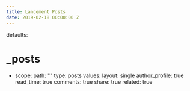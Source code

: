 ```yaml
---
title: Lancement Posts
date: 2019-02-18 00:00:00 Z
---
```


defaults:
  # _posts
  - scope:
      path: ""
      type: posts
    values:
      layout: single
      author_profile: true
      read_time: true
      comments: true
      share: true
      related: true
